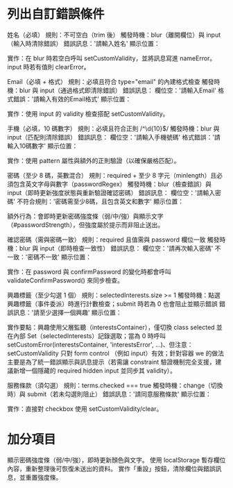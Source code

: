 # 列出自訂錯誤條件
姓名（必填）
規則：不可空白（trim 後）
觸發時機：blur（離開欄位）與 input（輸入時清除錯誤）
錯誤訊息：'請輸入姓名'
顯示位置：<p id="nameError">
實作：在 blur 時若空白呼叫 setCustomValidity，並將訊息寫進 nameError。input 時若有值則 clearError。

Email（必填 + 格式）
規則：必填且符合 type="email" 的內建格式檢查
觸發時機：blur 與 input（通過格式即清除錯誤）
錯誤訊息：
欄位空：'請輸入Email'
格式錯誤：'請輸入有效的Email格式'
顯示位置：<p id="emailError">
實作：使用 input 的 validity 檢查搭配 setCustomValidity。

手機（必填，10 碼數字）
規則：必填且符合正則 /^\d{10}$/
觸發時機：blur 與 input（匹配則清除錯誤）
錯誤訊息：
欄位空：'請輸入手機號碼'
格式錯誤：'請輸入10碼數字'
顯示位置：<p id="phoneError">
實作：使用 pattern 屬性與額外的正則驗證（以確保嚴格匹配）。

密碼（至少 8 碼，英數混合）
規則：required + 至少 8 字元（minlength）且必須包含英文字母與數字（passwordRegex）
觸發時機：blur（檢查錯誤）與 input（即時更新強度狀態與重新驗證確認密碼）
錯誤訊息：
欄位空：'請輸入密碼'
不符合規則：'密碼需至少8碼，且包含英文和數字'
顯示位置：<p id="passwordError">
額外行為：會即時更新密碼強度條（弱/中/強）與顯示文字（#passwordStrength），但強度屬於提示而非阻止送出。

確認密碼（需與密碼一致）
規則：required 且值需與 password 欄位一致
觸發時機：blur 與 input（即時檢查一致性）
錯誤訊息：
欄位空：'請再次輸入密碼'
不一致：'密碼不一致'
顯示位置：<p id="confirmPasswordError">
實作：在 password 與 confirmPassword 的變化時都會呼叫 validateConfirmPassword() 來同步檢查。

興趣標籤（至少勾選 1 個）
規則：selectedInterests.size >= 1
觸發時機：點選興趣標籤（事件委派）時進行計數檢查；submit 時若為 0 也會阻止並顯示錯誤
錯誤訊息：'請至少選擇一個興趣'
顯示位置：<p id="interestsError">
實作要點：興趣使用父層監聽（interestsContainer），僅切換 class selected 並在內部 Set（selectedInterests）記錄選取；當為 0 時呼叫 setCustomError(interestsContainer, 'interestsError', ...)、但注意：setCustomValidity 只對 form control （例如 input）有效；針對容器 we 的做法主要是為了統一錯誤顯示與訊息提示（若需讓 constraint 驗證機制完全支援，建議新增一個隱藏的 required hidden input 並同步其 validity）。

服務條款（須勾選）
規則：terms.checked === true
觸發時機：change（切換時）與 submit（若未勾選則阻止）
錯誤訊息：'請同意服務條款'
顯示位置：<p id="termsError">
實作：直接對 checkbox 使用 setCustomValidity/clear。

# 加分項目
顯示密碼強度條（弱/中/強），即時更新顏色與文字。
使用 localStorage 暫存欄位內容，重新整理後可恢復未送出的資料。
實作「重設」按鈕，清除欄位與錯誤訊息，並重置強度條。
